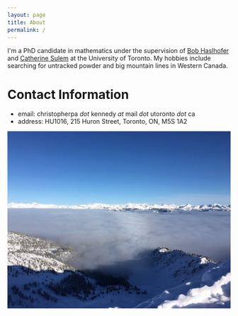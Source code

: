 ```yaml
---
layout: page
title: About
permalink: /
---
```


I'm a PhD candidate in mathematics under the supervision of [Bob Haslhofer](https://www.math.toronto.edu/roberth/) and [Catherine Sulem](https://www.math.toronto.edu/sulem/) at the University of Toronto. My hobbies include searching for untracked powder and big mountain lines in Western Canada.

Contact Information
======
  - email: christopherpa _dot_ kennedy _at_ mail _dot_ utoronto _dot_ ca
  - address: HU1016, 215 Huron Street, Toronto, ON, M5S 1A2

![](assets/img/KHMR_clouds.jpg)
